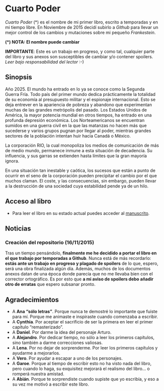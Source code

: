 # Cuarto Poder

*Cuarto Poder* (*) es el nombre de mi primer libro, escrito a temporadas y en mi tiempo libre. En Noviembre de 2015 decidí subirlo a *Github* para llevar un mejor control de los cambios y mutaciones sobre mi pequeño *Frankestein*.

**(*) NOTA: El nombre puede cambiar**

**IMPORTANTE**: Este es un trabajo en progreso, y como tal, cualquier parte del libro y sus anexos son susceptibles de cambiar y/o contener spoilers. *Leer bajo responsabilidad del lector* :-)

## Sinopsis

Año 2025. El mundo ha entrado en lo ya se conoce como la Segunda Guerra Fría. Todo país del primer mundo dedica prácticamente la totalidad de su economía al presupuesto militar y el espionaje internacional. Esto se deja entrever en la apariencia de pobreza y abandono que experimentan muchas de las grandes metrópolis del pasado. Los Estados Unidos de América, la mayor potencia mundial en otros tiempos, ha entrado en una profunda depresión económica. Los Norteamericanos se encuentran sumidos en una guerra civil en la que las matanzas no hacen más que sucederse y varios grupos pugnan por llegar al poder, mientras grandes sectores de la población intentan huir hacia Canadá o México.

La corporación RIO, la cual monopoliza los medios de comunicación de más de medio mundo, permanece inmune a esta situación de decadencia. Su influencia, y sus garras se extienden hasta límites que la gran mayoría ignora.

En una situación tan inestable y caótica, los sucesos que están a punto de ocurrir en el seno de la corporación pueden precipitar el cambio por el que muchos claman. El coste, y las consecuencias, sin embargo, pueden llevar a la destrucción de una sociedad cuya estabilidad pende ya de un hilo.

## Acceso al libro

- Para leer el libro en su estado actual puedes acceder al [manuscrito](manuscrito/c01_el-reencuentro).


## Noticias

### Creación del repositorio (16/11/2015)

Tras un tiempo pensándolo, **finalmente me he decidido a portar el libro en el que trabajo por temporadas a Github**. Nunca está de más recordarlo: **estás ante un trabajo en progreso y plagado de spoilers** de lo que, espero, será una obra finalizada algún día. Además, muchos de los documentos anexos datan de una época donde parecía que no me llevaba bien con el corrector ortográfico. Es por esto que **a mi aviso de spoilers debo añadir otro de erratas** que espero subsanar pronto.


## Agradecimientos

- A **Ana “sólo letras”**. Porque nunca te demostré lo importante que fuiste para mí. Porque me animaste e inspiraste cuando comenzaba a escribir.
- A **Cynthia**. Por aceptar el sacrificio de ser la primera en leer el primer capítulo “remasterizado”.
- A **Daniel**. Por darme la idea del personaje Arturo.
- A **Alejandro**. Por dedicar tiempo, no sólo a leer los primeros capítulos, sino también a darme correcciones valiosas.
- A **Lena**. Por no dejar de sorprenderme. Por leer los primeros capítulos y ayudarme a mejorarlos.
- A **Vero**. Por ayudar a escapar a uno de los personajes.
- A **Garoe**. Porque al tiempo de escribir esto no ha visto nada del libro, pero cuando lo haga, su exquisitez mejorará el realismo del libro... o romperá nuestra amistad.
- A **Abián**. Porque te sorprendiste cuando supiste que yo escribía, y eso a su vez me motivó a escribir este libro.
